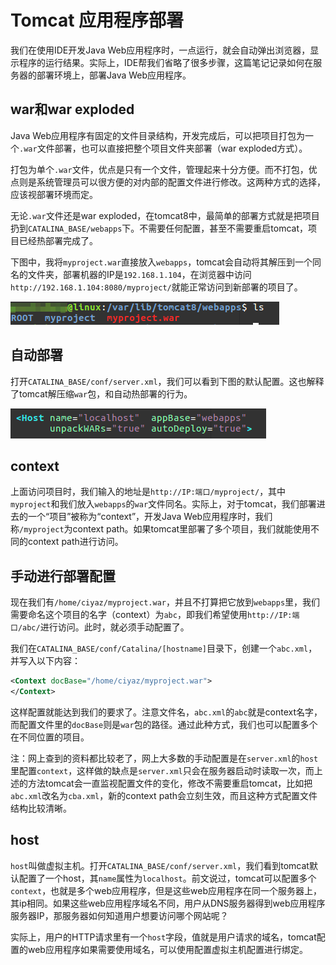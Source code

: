 # Tomcat 应用程序部署

我们在使用IDE开发Java Web应用程序时，一点运行，就会自动弹出浏览器，显示程序的运行结果。实际上，IDE帮我们省略了很多步骤，这篇笔记记录如何在服务器的部署环境上，部署Java Web应用程序。

## war和war exploded

Java Web应用程序有固定的文件目录结构，开发完成后，可以把项目打包为一个`.war`文件部署，也可以直接把整个项目文件夹部署（war exploded方式）。

打包为单个`.war`文件，优点是只有一个文件，管理起来十分方便。而不打包，优点则是系统管理员可以很方便的对内部的配置文件进行修改。这两种方式的选择，应该视部署环境而定。

无论`.war`文件还是war exploded，在tomcat8中，最简单的部署方式就是把项目扔到`CATALINA_BASE/webapps`下。不需要任何配置，甚至不需要重启tomcat，项目已经热部署完成了。

下图中，我将`myproject.war`直接放入`webapps`，tomcat会自动将其解压到一个同名的文件夹，部署机器的IP是`192.168.1.104`，在浏览器中访问`http://192.168.1.104:8080/myproject/`就能正常访问到新部署的项目了。

![](res/1.png)

## 自动部署

打开`CATALINA_BASE/conf/server.xml`，我们可以看到下图的默认配置。这也解释了tomcat解压缩`war`包，和自动热部署的行为。

![](res/2.png)

## context

上面访问项目时，我们输入的地址是`http://IP:端口/myproject/`，其中`myproject`和我们放入`webapps`的`war`文件同名。实际上，对于tomcat，我们部署进去的一个“项目”被称为“context”，开发Java Web应用程序时，我们称`/myproject`为context path。如果tomcat里部署了多个项目，我们就能使用不同的context path进行访问。

## 手动进行部署配置

现在我们有`/home/ciyaz/myproject.war`，并且不打算把它放到`webapps`里，我们需要命名这个项目的名字（context）为`abc`，即我们希望使用`http://IP:端口/abc/`进行访问。此时，就必须手动配置了。

我们在`CATALINA_BASE/conf/Catalina/[hostname]`目录下，创建一个`abc.xml`，并写入以下内容：

```xml
<Context docBase="/home/ciyaz/myproject.war">
</Context>
```

这样配置就能达到我们的要求了。注意文件名，`abc.xml`的`abc`就是context名字，而配置文件里的`docBase`则是`war`包的路径。通过此种方式，我们也可以配置多个在不同位置的项目。

注：网上查到的资料都比较老了，网上大多数的手动配置是在`server.xml`的`host`里配置`context`，这样做的缺点是`server.xml`只会在服务器启动时读取一次，而上述的方法tomcat会一直监视配置文件的变化，修改不需要重启tomcat，比如把`abc.xml`改名为`cba.xml`，新的context path会立刻生效，而且这种方式配置文件结构比较清晰。

## host

`host`叫做虚拟主机。打开`CATALINA_BASE/conf/server.xml`，我们看到tomcat默认配置了一个host，其`name`属性为`localhost`。前文说过，tomcat可以配置多个`context`，也就是多个web应用程序，但是这些web应用程序在同一个服务器上，其ip相同。如果这些web应用程序域名不同，用户从DNS服务器得到web应用程序服务器IP，那服务器如何知道用户想要访问哪个网站呢？

实际上，用户的HTTP请求里有一个`host`字段，值就是用户请求的域名，tomcat配置的web应用程序如果需要使用域名，可以使用配置虚拟主机配置进行绑定。

